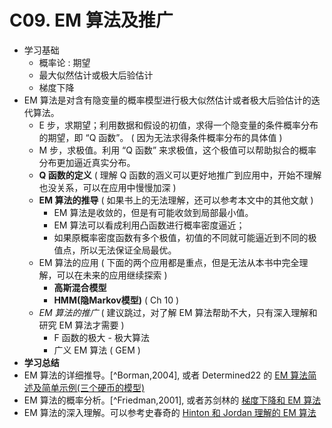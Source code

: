 # C09. EM 算法及推广

-   学习基础
    -   概率论 : 期望
    -   最大似然估计或极大后验估计
    -   梯度下降
-   EM 算法是对含有隐变量的概率模型进行极大似然估计或者极大后验估计的迭代算法。
    -   E 步，求期望；利用数据和假设的初值，求得一个隐变量的条件概率分布的期望，即 “Q 函数”。 ( 因为无法求得条件概率分布的具体值 )
    -   M 步，求极值。利用 “Q 函数” 来求极值，这个极值可以帮助拟合的概率分布更加逼近真实分布。
    -   **Q 函数的定义** ( 理解 Q 函数的涵义可以更好地推广到应用中，开始不理解也没关系，可以在应用中慢慢加深 )
    -   **EM 算法的推导** ( 如果书上的无法理解，还可以参考本文中的其他文献 )
        -   EM 算法是收敛的，但是有可能收敛到局部最小值。
        -   EM 算法可以看成利用凸函数进行概率密度逼近；
        -   如果原概率密度函数有多个极值，初值的不同就可能逼近到不同的极值点，所以无法保证全局最优。
    -   EM 算法的应用 ( 下面的两个应用都是重点，但是无法从本书中完全理解，可以在未来的应用继续探索 )
        -   **高斯混合模型**
        -   **HMM(隐Markov模型)** ( Ch 10 )
    -   _EM 算法的推广_ ( 建议跳过，对了解 EM 算法帮助不大，只有深入理解和研究 EM 算法才需要 )
        -   F 函数的极大 - 极大算法
        -   广义 EM 算法 ( GEM )
-   **学习总结**
-   EM 算法的详细推导。[^Borman,2004], 或者 Determined22 的 [EM 算法简述及简单示例(三个硬币的模型)](http://www.cnblogs.com/Determined22/p/5776791.html)
-   EM 算法的概率分析。[^Friedman,2001], 或者苏剑林的 [梯度下降和 EM 算法](https://spaces.ac.cn/archives/4277)
-   EM 算法的深入理解。可以参考史春奇的 [Hinton 和 Jordan 理解的 EM 算法](https://www.jianshu.com/p/bfa6b5947cd9)

